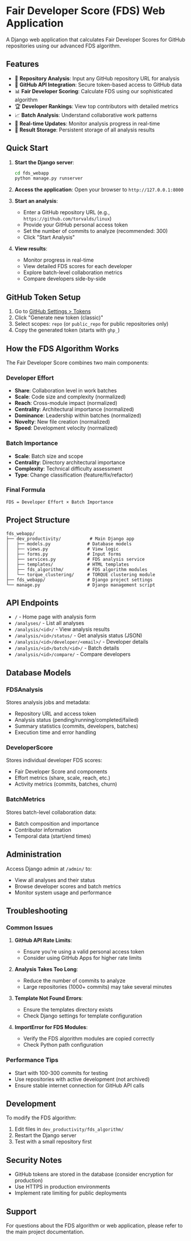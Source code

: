 # Fair Developer Score (FDS) Web Application

A Django web application that calculates Fair Developer Scores for GitHub repositories using our advanced FDS algorithm.

## Features

- 🎯 **Repository Analysis**: Input any GitHub repository URL for analysis
- 🔐 **GitHub API Integration**: Secure token-based access to GitHub data
- 📊 **Fair Developer Scoring**: Calculate FDS using our sophisticated algorithm
- 🏆 **Developer Rankings**: View top contributors with detailed metrics
- 📈 **Batch Analysis**: Understand collaborative work patterns
- 🔄 **Real-time Updates**: Monitor analysis progress in real-time
- 💾 **Result Storage**: Persistent storage of all analysis results

## Quick Start

1. **Start the Django server**:
   ```bash
   cd fds_webapp
   python manage.py runserver
   ```

2. **Access the application**:
   Open your browser to `http://127.0.0.1:8000`

3. **Start an analysis**:
   - Enter a GitHub repository URL (e.g., `https://github.com/torvalds/linux`)
   - Provide your GitHub personal access token
   - Set the number of commits to analyze (recommended: 300)
   - Click "Start Analysis"

4. **View results**:
   - Monitor progress in real-time
   - View detailed FDS scores for each developer
   - Explore batch-level collaboration metrics
   - Compare developers side-by-side

## GitHub Token Setup

1. Go to [GitHub Settings > Tokens](https://github.com/settings/tokens)
2. Click "Generate new token (classic)"
3. Select scopes: `repo` (or `public_repo` for public repositories only)
4. Copy the generated token (starts with `ghp_`)

## How the FDS Algorithm Works

The Fair Developer Score combines two main components:

### Developer Effort
- **Share**: Collaboration level in work batches
- **Scale**: Code size and complexity (normalized)
- **Reach**: Cross-module impact (normalized)
- **Centrality**: Architectural importance (normalized)
- **Dominance**: Leadership within batches (normalized)
- **Novelty**: New file creation (normalized)
- **Speed**: Development velocity (normalized)

### Batch Importance
- **Scale**: Batch size and scope
- **Centrality**: Directory architectural importance
- **Complexity**: Technical difficulty assessment
- **Type**: Change classification (feature/fix/refactor)

### Final Formula
```
FDS = Developer Effort × Batch Importance
```

## Project Structure

```
fds_webapp/
├── dev_productivity/           # Main Django app
│   ├── models.py              # Database models
│   ├── views.py               # View logic
│   ├── forms.py               # Input forms
│   ├── services.py            # FDS analysis service
│   ├── templates/             # HTML templates
│   ├── fds_algorithm/         # FDS algorithm modules
│   └── torque_clustering/     # TORQUE clustering module
├── fds_webapp/                # Django project settings
└── manage.py                  # Django management script
```

## API Endpoints

- `/` - Home page with analysis form
- `/analyses/` - List all analyses
- `/analysis/<id>/` - View analysis results
- `/analysis/<id>/status/` - Get analysis status (JSON)
- `/analysis/<id>/developer/<email>/` - Developer details
- `/analysis/<id>/batch/<id>/` - Batch details
- `/analysis/<id>/compare/` - Compare developers

## Database Models

### FDSAnalysis
Stores analysis jobs and metadata:
- Repository URL and access token
- Analysis status (pending/running/completed/failed)
- Summary statistics (commits, developers, batches)
- Execution time and error handling

### DeveloperScore
Stores individual developer FDS scores:
- Fair Developer Score and components
- Effort metrics (share, scale, reach, etc.)
- Activity metrics (commits, batches, churn)

### BatchMetrics
Stores batch-level collaboration data:
- Batch composition and importance
- Contributor information
- Temporal data (start/end times)

## Administration

Access Django admin at `/admin/` to:
- View all analyses and their status
- Browse developer scores and batch metrics
- Monitor system usage and performance

## Troubleshooting

### Common Issues

1. **GitHub API Rate Limits**:
   - Ensure you're using a valid personal access token
   - Consider using GitHub Apps for higher rate limits

2. **Analysis Takes Too Long**:
   - Reduce the number of commits to analyze
   - Large repositories (1000+ commits) may take several minutes

3. **Template Not Found Errors**:
   - Ensure the templates directory exists
   - Check Django settings for template configuration

4. **ImportError for FDS Modules**:
   - Verify the FDS algorithm modules are copied correctly
   - Check Python path configuration

### Performance Tips

- Start with 100-300 commits for testing
- Use repositories with active development (not archived)
- Ensure stable internet connection for GitHub API calls

## Development

To modify the FDS algorithm:
1. Edit files in `dev_productivity/fds_algorithm/`
2. Restart the Django server
3. Test with a small repository first

## Security Notes

- GitHub tokens are stored in the database (consider encryption for production)
- Use HTTPS in production environments
- Implement rate limiting for public deployments

## Support

For questions about the FDS algorithm or web application, please refer to the main project documentation.